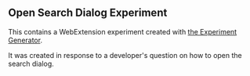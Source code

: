 ## Open Search Dialog Experiment

This contains a WebExtension experiment created with [the Experiment Generator](https://darktrojan.github.io/generator/generator.html).

It was created in response to a developer's question on how to open the search dialog.
